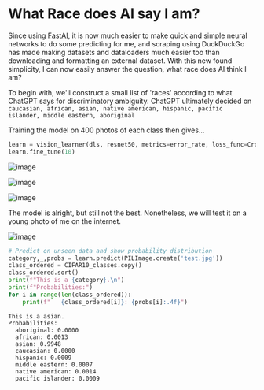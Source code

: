 # What Race does AI say I am?

Since using [FastAI](https://github.com/fastai/fastai), it is now much easier to make quick and simple neural networks to do some predicting for me, and scraping using DuckDuckGo has made making datasets and dataloaders much easier too than downloading and formatting an external dataset. With this new found simplicity, I can now easily answer the question, what race does AI think I am?

To begin with, we'll construct a small list of 'races' according to what ChatGPT says for discriminatory ambiguity. ChatGPT ultimately decided on `caucasian, african, asian, native american, hispanic, pacific islander, middle eastern, aboriginal`

Training the model on 400 photos of each class then gives...

```python
learn = vision_learner(dls, resnet50, metrics=error_rate, loss_func=CrossEntropyLossFlat())
learn.fine_tune(10)
```
![image](https://github.com/etwaugh/etwaugh.github.io/assets/114034917/f2b01e55-3c70-4263-99e8-a94e5a6641b3)

![image](https://github.com/etwaugh/etwaugh.github.io/assets/114034917/47a2de56-0451-43e3-9052-9fee36683b9f)

![image](https://github.com/etwaugh/etwaugh.github.io/assets/114034917/51f6fe1f-e060-4519-bc8f-1518a3f239aa)

The model is alright, but still not the best. Nonetheless, we will test it on a young photo of me on the internet.

![image](https://github.com/etwaugh/etwaugh.github.io/assets/114034917/4d1014ed-3623-4e84-9d2d-37062f6885c8)

```python
# Predict on unseen data and show probability distribution
category,_,probs = learn.predict(PILImage.create('test.jpg'))
class_ordered = CIFAR10_classes.copy()
class_ordered.sort()
print(f"This is a {category}.\n")
print(f"Probabilities:")
for i in range(len(class_ordered)):
    print(f"   {class_ordered[i]}: {probs[i]:.4f}")
```
    This is a asian.
    Probabilities:
      aboriginal: 0.0000
      african: 0.0013
      asian: 0.9948
      caucasian: 0.0000
      hispanic: 0.0009
      middle eastern: 0.0007
      native american: 0.0014
      pacific islander: 0.0009



